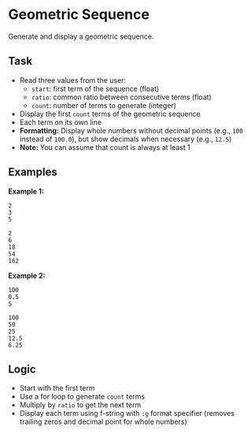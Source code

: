 # Geometric Sequence

Generate and display a geometric sequence.

## Task
- Read three values from the user:
  - `start`: first term of the sequence (float)
  - `ratio`: common ratio between consecutive terms (float)
  - `count`: number of terms to generate (integer)
- Display the first `count` terms of the geometric sequence
- Each term on its own line
- **Formatting:** Display whole numbers without decimal points (e.g., `100` instead of `100.0`), but show decimals when necessary (e.g., `12.5`)
- **Note:** You can assume that count is always at least 1

## Examples
**Example 1:**
```
2
3
5
```
```
2
6
18
54
162
```

**Example 2:**
```
100
0.5
5
```
```
100
50
25
12.5
6.25
```

## Logic
- Start with the first term
- Use a for loop to generate `count` terms
- Multiply by `ratio` to get the next term
- Display each term using f-string with `:g` format specifier (removes trailing zeros and decimal point for whole numbers)
